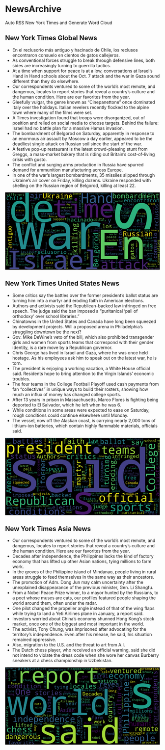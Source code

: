 # NewsArchive
Auto RSS New York Times and Generate Word Cloud

## New York Times Global News
* En el reclusorio más antiguo y hacinado de Chile, los reclusos encontraron consuelo en cientos de gatos callejeros.
* As conventional forces struggle to break through defensive lines, both sides are increasingly turning to guerrilla tactics.
* At a time when support for peace is at a low, conversations at Israel’s Hand in Hand schools about the Oct. 7 attack and the war in Gaza sound different than they do elsewhere.
* Our correspondents ventured to some of the world’s most remote, and dangerous, locales to report stories that reveal a country’s culture and the human condition. Here are our favorites from the year.
* Gleefully vulgar, the genre known as “Cinepanettone” once dominated Italy over the holidays. Italian revelers recently flocked to the alpine town where many of the films were set.
* A Times investigation found that troops were disorganized, out of position and relied on social media to choose targets. Behind the failure: Israel had no battle plan for a massive Hamas invasion.
* The bombardment of Belgorod on Saturday, apparently in response to an enormous air assault by Moscow a day earlier, appeared to be the deadliest single attack on Russian soil since the start of the war.
* A festive pop-up restaurant is the latest crowd-pleasing stunt from Greggs, a mass-market bakery that is riding out Britain’s cost-of-living crisis with gusto.
* The conflict and surging arms production in Russia have spurred demand for ammunition manufacturing across Europe.
* In one of the war’s largest bombardments, 35 missiles slipped through Ukraine’s air cover on Friday, killing dozens. Ukraine responded with shelling on the Russian region of Belgorod, killing at least 22.

![Global](./global.png)
## New York Times United States News
* Some critics say the battles over the former president’s ballot status are turning him into a martyr and eroding faith in American elections.
* Authors and activists said the Republican-backed law infringed on free speech. The judge said the ban imposed a “puritanical ‘pall of orthodoxy’ over school libraries.”
* Chinatowns in the United States and Canada have long been squeezed by development projects. Will a proposed arena in Philadelphia’s struggling downtown be the next?
* Gov. Mike DeWine’s veto of the bill, which also prohibited transgender girls and women from sports teams that correspond with their gender identity, is a rare move by a Republican governor.
* Chris George has lived in Israel and Gaza, where he was once held hostage. As his employees ask him to speak out on the latest war, he is torn.
* The president is enjoying a working vacation, a White House official said. Residents hope to bring attention to the Virgin Islands’ economic troubles.
* The four teams in the College Football Playoff used cash payments from fan “collectives” in unique ways to build their rosters, showing how much an influx of money has changed college sports.
* After 13 years in prison in Massachusetts, Marco Flores is fighting being deported to El Salvador, which he left when he was 6.
* While conditions in some areas were expected to ease on Saturday, rough conditions could continue elsewhere until Monday.
* The vessel, now off the Alaskan coast, is carrying nearly 2,000 tons of lithium-ion batteries, which contain highly flammable materials, officials said.

![US](./usnews.png)
## New York Times Asia News
* Our correspondents ventured to some of the world’s most remote, and dangerous, locales to report stories that reveal a country’s culture and the human condition. Here are our favorites from the year.
* Decades after independence, the Philippines lacks the kind of factory economy that has lifted up other Asian nations, tying millions to farm work.
* In the groves of the Philippine island of Mindanao, people living in rural areas struggle to feed themselves in the same way as their ancestors.
* The promotion of Adm. Dong Jun may calm uncertainty after the unexplained disappearance of the previous minister, Gen. Li Shangfu.
* From a Nobel Peace Prize winner, to a mayor hunted by the Russians, to a poet whose muses are cats, our profiles featured people shaping the world around them, often under the radar.
* One pilot changed the propeller angle instead of that of the wing flaps while trying to land a Yeti Airlines plane in January, a report said.
* Investors worried about China’s economy shunned Hong Kong’s stock market, once one of the biggest and most important in the world.
* The activist, Tony Chung, was imprisoned after advocating for the territory’s independence. Even after his release, he said, his situation remained oppressive.
* Also, migration to the U.S. and the threat to art from A.I.
* The Dutch chess player, who received an official warning, said she did not intend to violate the dress code when she wore her canvas Burberry sneakers at a chess championship in Uzbekistan.

![Asian](./asian.png)
